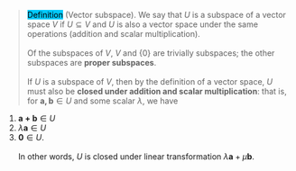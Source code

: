 > <span style="background-color: #03cafc; color: black;">Definition</span> (Vector subspace). We say that $U$ is a subspace of a vector space $V$ if $U \subseteq V$ and $U$ is also a vector space under the same operations (addition and scalar multiplication). <br/><br/>
Of the subspaces of $V$, $V$ and $\{0\}$ are trivially subspaces; the other subspaces are **proper subspaces**. <br/><br/>
If $U$ is a subspace of $V$, then by the definition of a vector space, $U$ must also be **closed under addition and scalar multiplication**:
that is, for $\mathbf{a,b}\in U$ and some scalar $\lambda$, we have
1. $\mathbf{a+b}\in U$
2. $\lambda\mathbf{a} \in U$
3. $\mathbf{0} \in U$. 
<br/><br/>
In other words, $U$ is closed under linear transformation $\lambda\mathbf{a}+\mu\mathbf{b}$.

